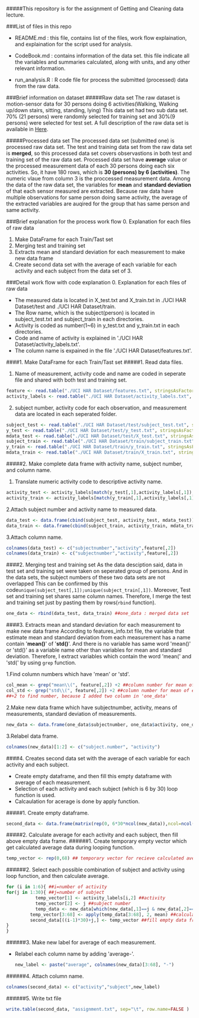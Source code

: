 #####This repository is for the assignment of Getting and Cleaning data lecture.

###List of files in this repo
* README.md : this file, contains list of the files, work flow explaination, and explaination for the script used for analysis.

* CodeBook.md : contains information of the data set. this file indicate all the variables and summaries calculated, along with units, and any other relevant information.

* run_analysis.R : R code file for process the submitted (processed) data from the raw data.

###Brief information on dataset
#####Raw data set
The raw dataset is motion-sensor data for 30 persons doing 6 activities(Walking, Walking up/down stairs, sitting, standing, lying)
This data set had two sub data set. 70% (21 persons) were randomly selected for training set and 30%(9 persons) were selected for test set. A full description of the raw data set is available in [Here](http://archive.ics.uci.edu/ml/datasets/Human+Activity+Recognition+Using+Smartphones).

#####Processed data set
The processed data set (submitted one) is processed raw data set. The test and training data set from the raw data set is **merged**, so this processed data set covers observastions in both test and training set of the raw data set.  Processed data set have **average** value or the processed measurement data of each 30 persons doing each six activities. So, it have 180 rows, which is **30 (persons) by 6 (activities)**. 
The numeric vlaue from column 3 is  the proccessed measurement data. Among the data of the raw data set, the variables for **mean** and **standard deviation** of that each sensor measured are extracted. Because raw data have multiple observations for same person doing same activity, the average of the extracted variables are auqired for the group that has same person and same activity.

###Brief explanation for the process work flow
0. Explanation for each files of raw data
1. Make DataFrame for each Train/Tast set
2. Merging test and training set
3. Extracts mean and standard deviation for each measurement to make new data frame
4. Create second data set with the average of each variable for each activity and each subject from the data set of 3.

###Detail work flow with code explanation
0. Explanation for each files of raw data
 - The measured data is located in X_test.txt and X_train.txt in ./UCI HAR Dataset/test and ./UCI HAR Dataset/train.
 - The Row name, which is the subject(person) is located in subject_test.txt and subject_train in each directories.
 - Activity is coded as number(1~6) in y_test.txt and y_train.txt in each directories.
 - Code and name of activity is explained in './UCI HAR Dataset/activity_labels.txt'.
 - The column name is expained in the file './UCI HAR Dataset/features.txt'.

####1. Make DataFrame for each Train/Tast set
#####1. Read data files.
  1. Name of measurement, activity code and name are coded in seperate file and shared with both test and training set.  
   ```R  
   feature <- read.table("./UCI HAR Dataset/features.txt", stringsAsFactors=F) ##name of measurement(column)
   activity_labels <- read.table("./UCI HAR Dataset/activity_labels.txt", stringsAsFactors=F) ##activity number(code) and name
   ```  

  2. subject number, activity code for each observation, and measurement data are located in each seperated folder.  
   ```R  
   subject_test <- read.table("./UCI HAR Dataset/test/subject_test.txt", stringsAsFactors=F) ##subject number of test set
   y_test <- read.table("./UCI HAR Dataset/test/y_test.txt", stringsAsFactors=F) ##activity code of test set
   mdata_test <- read.table("./UCI HAR Dataset/test/X_test.txt", stringsAsFactors=F) ##measured data of test set
   subject_train <- read.table("./UCI HAR Dataset/train/subject_train.txt", stringsAsFactors=F) ##subject number of train set
   y_train <- read.table("./UCI HAR Dataset/train/y_train.txt", stringsAsFactors=F) ##activity code of train set
   mdata_train <- read.table("./UCI HAR Dataset/train/X_train.txt", stringsAsFactors=F) ##measured data of train set
   ```  

#####2. Make complete data frame with activity name, subject number, and column name.  
  1. Translate numeric activity code to descriptive activity name.  
   ```R  
   activity_test <- activity_labels[match(y_test[,1],activity_labels[,1]),2] #activity name for test set
   activity_train <- activity_labels[match(y_train[,1],activity_labels[,1]),2] #activity name for training set
   ```  

  2.Attach subject number and activity name to measured data.  
   ```R  
   data_test <- data.frame(cbind(subject_test, activity_test, mdata_test))
   data_train <- data.frame(cbind(subject_train, activity_train, mdata_train))
  ```  

  3.Attach column name.  
   ```R  
   colnames(data_test) <- c("subjectnumber","activity",feature[,2])
   colnames(data_train) <- c("subjectnumber","activity",feature[,2])
   ```  

####2. Merging test and training set
  As the data desciption said, data in test set and training set were taken on seperated group of persons. And in the data sets, the subject numbers of these two data sets are not overlapped This can be confirmed by this code`unique(subject_test[,1]);unique(subject_train[,1])`. Moreover, Test set and training set shares same column names. Therefore, I merge the test and training set just by pasting them by rows(`rbind` function).
   ```R
   one_data <- rbind(data_test, data_train) ##one_data : merged data set
   ```

####3. Extracts mean and standard deviation for each measurement to make new data frame
  According to features_info.txt file, the variable that estimate mean and standard deviation from each  measurement has a name contain '**mean()**' of '**std()**'. And there is no variable has same word 'mean()' or 'std()' as a variable name other than variables for mean and standard deviation. Therefore, I extract variables which contain the word 'mean(' and 'std(' by using `grep` function.

  1.Find column numbers which have 'mean' or 'std'.
   ```R
   col_mean <- grep("mean\\(", feature[,2]) +2 ##column number for mean of each measurement.
   col_std <- grep("std\\(", feature[,2]) +2 ##column number for mean of each measurement.
   ##+2 to find number, because I added two column in 'one_data'
   ```
  2.Make new data frame which have subjectnumber, activity, means of measurements, standard deviation of measurements.
   ```R
   new_data <- data.frame(one_data$subjectnumber, one_data$activity, one_data[,col_mean], one_data[,col_std])
   ```
  3.Relabel data frame.
   ```R
   colnames(new_data)[1:2] <- c("subject.number", "activity")
   ```

####4. Creates second data set with the average of each variable for each activity and each subject.
  * Create empty dataframe, and then fill this empty dataframe with average of each measurement.
  * Selection of each activity and each subject (which is 6 by 30) loop function is used.
  * Calcaulation for acerage is done by apply function.

#####1. Create empty dataframe.
   ```R
   second_data <- data.frame(matrix(rep(0, 6*30*ncol(new_data)),ncol=ncol(new_data)))
   ```
#####2. Calculate average for each activity and each subject, then fill above empty data frame.
######1. Create temporary empty vector which get calculated average data during looping function.  
   ```R  
   temp_vector <- rep(0,68) ## temporary vector for recieve calculated average
   ```  
######2. Select each possible combination of subject and activity using loop function, and then calculate average.  
   ```R  
  for (i in 1:6){ ##i=number of activity
   for(j in 1:30){ ##j=number of subject
		      temp_vector[1] <- activity_labels[i,2] ##activity
		      temp_vector[2] <- j ##subject number
		      temp_data <- new_data[which(new_data[,1]==j & new_data[,2]==activity_labels[i,2]),] ##temporary data
	      	temp_vector[3:68] <- apply(temp_data[3:68], 2, mean) ##calculate average
	      	second_data[((i-1)*30)+j,] <- temp_vector ##fill empty data frame
   }
  }
   ```  
######3. Make new label for average of each measurement.
* Relabel each column name by adding 'average-'.  
   ```R
   new_label <- paste("average", colnames(new_data)[3:68], "-")
   ```  

######4. Attach column name.
   ```R
   colnames(second_data) <- c("activity","subject",new_label)
   ```  

######5. Write txt file
   ```R
   write.table(second_data, "assignment.txt", sep="\t", row.name=FALSE )
   ```  
   
